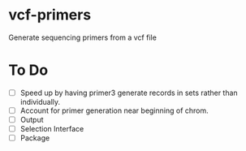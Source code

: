 # vcf-primers
Generate sequencing primers from a vcf file

# To Do

* [ ] Speed up by having primer3 generate records in sets rather than individually.
* [ ] Account for primer generation near beginning of chrom.
* [ ] Output
* [ ] Selection Interface
* [ ] Package
